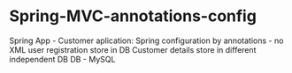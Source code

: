 # Spring-MVC-annotations-config
Spring App - Customer aplication: Spring configuration by annotations - no XML user registration store in DB Customer details store in different independent DB DB - MySQL
